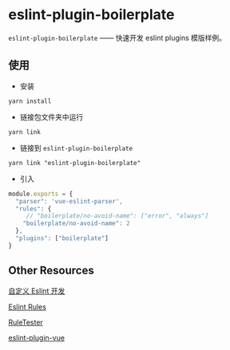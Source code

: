 # eslint-plugin-boilerplate

`eslint-plugin-boilerplate` —— 快速开发 eslint plugins 模版样例。

## 使用

- 安装

```
yarn install
```

- 链接包文件夹中运行

```
yarn link
```

- 链接到 `eslint-plugin-boilerplate`

```
yarn link "eslint-plugin-boilerplate"
```

- 引入

```js
module.exports = {
  "parser": 'vue-eslint-parser',
  "rules": {
     // "boilerplate/no-avoid-name": ["error", "always"]
    "boilerplate/no-avoid-name": 2
  },
  "plugins": ["boilerplate"]
}
```

## Other Resources

[自定义 Eslint 开发](https://github.com/pfan123/Articles/issues/70)

[Eslint Rules](https://eslint.org/docs/rules/)

[RuleTester](https://cn.eslint.org/docs/developer-guide/nodejs-api#ruletester)

[eslint-plugin-vue](https://github.com/vuejs/eslint-plugin-vue)
